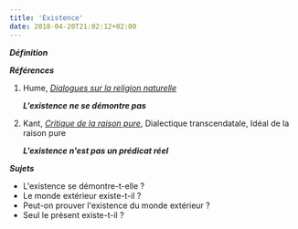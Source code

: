 ```yaml
---
title: 'Existence'
date: 2018-04-20T21:02:12+02:00
---
```


***Définition*** 

>

***Références***

1. Hume, <u>*Dialogues sur la religion naturelle*</u>

	***L'existence ne se démontre pas***

1. Kant, <u>*Critique de la raison pure*</u>, Dialectique transcendatale, Idéal de la raison pure

	***L'existence n'est pas un prédicat réel***

***Sujets***

- L'existence se démontre-t-elle ?
- Le monde extérieur existe-t-il ?
- Peut-on prouver l'existence du monde extérieur ?
- Seul le présent existe-t-il ?